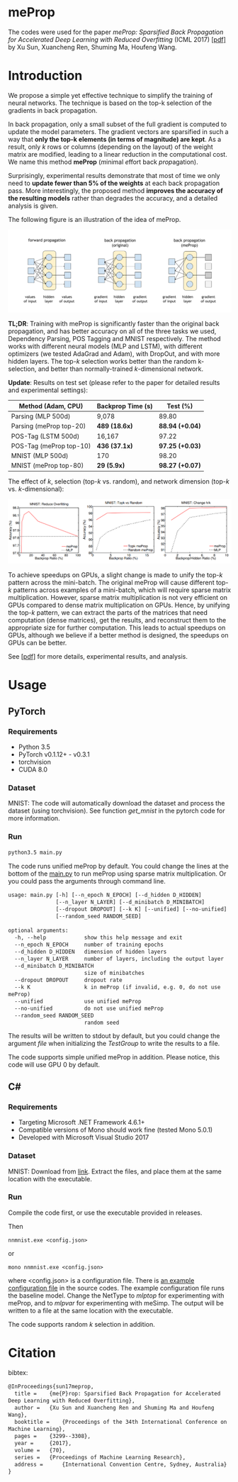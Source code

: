 # meProp 

The codes were used for the paper _meProp: Sparsified Back Propagation for Accelerated Deep Learning with Reduced Overfitting_ (ICML 2017) [[pdf]](http://proceedings.mlr.press/v70/sun17c/sun17c.pdf) by Xu Sun, Xuancheng Ren, Shuming Ma, Houfeng Wang. 

# Introduction

We propose a simple yet effective technique to simplify the training of neural networks. The technique is based on the top-k selection of the gradients in back propagation.

In back propagation, only a small subset of the full gradient is computed to update the model parameters. The gradient vectors are sparsified in such a way that **only the top-k elements (in terms of magnitude) are kept**. As a result, only *k* rows or columns (depending on the layout) of the weight matrix are modified, leading to a linear reduction in the computational cost. We name this method **meProp** (*m*inimal *e*ffort back *prop*agation).

Surprisingly, experimental results demonstrate that most of time we only need to **update fewer than 5% of the weights** at each back propagation pass. More interestingly, the proposed method **improves the accuracy of the resulting models** rather than degrades the accuracy, and a detailed analysis is given. 

The following figure is an illustration of the idea of meProp.

![An illustration of the idea of meProp.](./docs/meprop.svg)

**TL;DR**: Training with meProp is significantly faster than the original back propagation, and has better accuracy on all of the three tasks we used, Dependency Parsing, POS Tagging and MNIST respectively. The method works with different neural models (MLP and LSTM), with different optimizers (we tested AdaGrad and Adam), with DropOut, and with more hidden layers. The top-*k* selection works better than the random k-selection, and better than normally-trained *k*-dimensional network.

**Update**: Results on test set (please refer to the paper for detailed results and experimental settings):

| Method (Adam, CPU)      | Backprop Time (s) | Test (%)          |
| ----------------------- | ----------------- | ----------------- |
| Parsing (MLP 500d)      | 9,078             | 89.80             |
| Parsing (meProp top-20) | **489 (18.6x)**   | **88.94 (+0.04)** |
| POS-Tag (LSTM 500d)     | 16,167            | 97.22             |
| POS-Tag (meProp top-10) | **436 (37.1x)**   | **97.25 (+0.03)** |
| MNIST (MLP 500d)        | 170               | 98.20             |
| MNIST (meProp top-80)   | **29 (5.9x)**     | **98.27 (+0.07)** |

The effect of *k*, selection (top-*k* vs. random), and network dimension (top-*k* vs. *k*-dimensional):

![Effect of k](./docs/effect-k.PNG)

To achieve speedups on GPUs, a slight change is made to unify the top-_k_ pattern across the mini-batch. The original meProp will cause different top-_k_ patterns across examples of a mini-batch, which will require sparse matrix multiplication. However, sparse matrix multiplication is not very efficient on GPUs compared to dense matrix multiplication on GPUs. Hence, by unifying the top-_k_ pattern, we can extract the parts of the matrices that need computation (dense matrices), get the results, and reconstruct them to the appropriate size for further computation. This leads to actual speedups on GPUs, although we believe if a better method is designed, the speedups on GPUs can be better.

See [[pdf]](https://arxiv.org/abs/1706.06197) for more details, experimental results, and analysis.



# Usage

## PyTorch

### Requirements

* Python 3.5
* PyTorch v0.1.12+ - v0.3.1
* torchvision
* CUDA 8.0

### Dataset

MNIST: The code will automatically download the dataset and process the dataset (using torchvision). See function _get_mnist_ in the pytorch code for more information.

### Run

```bash
python3.5 main.py
```

The code runs unified meProp by default. You could change the lines at the bottom of the [main.py](./src/pytorch/main.py) to run meProp using sparse matrix multiplication. Or you could pass the arguments through command line.

```
usage: main.py [-h] [--n_epoch N_EPOCH] [--d_hidden D_HIDDEN]
               [--n_layer N_LAYER] [--d_minibatch D_MINIBATCH]
               [--dropout DROPOUT] [--k K] [--unified] [--no-unified]
               [--random_seed RANDOM_SEED]

optional arguments:
  -h, --help            show this help message and exit
  --n_epoch N_EPOCH     number of training epochs
  --d_hidden D_HIDDEN   dimension of hidden layers
  --n_layer N_LAYER     number of layers, including the output layer
  --d_minibatch D_MINIBATCH
                        size of minibatches
  --dropout DROPOUT     dropout rate
  --k K                 k in meProp (if invalid, e.g. 0, do not use meProp)
  --unified             use unified meProp
  --no-unified          do not use unified meProp
  --random_seed RANDOM_SEED
                        random seed
```
The results will be written to stdout by default, but you could change the argument _file_ when initializing the _TestGroup_ to write the results to a file. 

The code supports simple unified meProp in addition. Please notice, this code will use GPU 0 by default.


## C#

### Requirements

* Targeting Microsoft .NET Framework 4.6.1+
* Compatible versions of Mono should work fine (tested Mono 5.0.1)
* Developed with Microsoft Visual Studio 2017

### Dataset

MNIST: Download from [link](http://yann.lecun.com/exdb/mnist/). Extract the files, and place them at the same location with the executable.

### Run

Compile the code first, or use the executable provided in releases.

Then
```
nnmnist.exe <config.json>
```
or
```
mono nnmnist.exe <config.json>
```
where <config.json> is a configuration file. There is [an example configuration file](./src/csharp/nnmnist/default.json) in the source codes. The example configuration file runs the baseline model. Change the NetType to _mlptop_ for experimenting with meProp, and to _mlpvar_ for experimenting with meSimp. The output will be written to a file at the same location with the executable. 

The code supports random _k_ selection in addition.

# Citation

bibtex:
```
@InProceedings{sun17meprop,
  title = 	 {me{P}rop: Sparsified Back Propagation for Accelerated Deep Learning with Reduced Overfitting},
  author = 	 {Xu Sun and Xuancheng Ren and Shuming Ma and Houfeng Wang},
  booktitle = 	 {Proceedings of the 34th International Conference on Machine Learning},
  pages = 	 {3299--3308},
  year = 	 {2017},
  volume = 	 {70},
  series = 	 {Proceedings of Machine Learning Research},
  address = 	 {International Convention Centre, Sydney, Australia}
}
```
